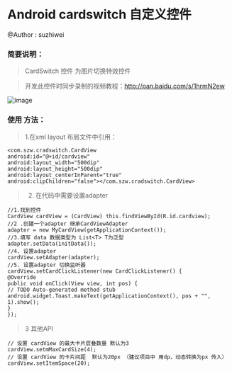 # Android cardswitch 自定义控件
@Author : suzhiwei 
### 简要说明：
>CardSwitch 控件 为图片切换特效控件

>开发此控件时同步录制的视频教程：http://pan.baidu.com/s/1hrmN2ew


![image](https://github.com/littlefishwill/cardswitch/blob/master/cradSwitch/src/main/res/drawable-hdpi/demoshow.gif)

### 使用 方法：
>1.在xml layout 布局文件中引用：

    <com.szw.cradswitch.CardView
    android:id="@+id/cardview"
    android:layout_width="500dip"
    android:layout_height="500dip"
    android:layout_centerInParent="true"
    android:clipChildren="false"></com.szw.cradswitch.CardView>

>2. 在代码中需要设置adapter


    //1.找到控件
	CardView cardView = (CardView) this.findViewById(R.id.cardview);
	//2 .创建一个adapter 继承CardViewAdapter
    adapter = new MyCardView(getApplicationContext());
	//3.填写 data 数据类型为 List<T> T为泛型
    adapter.setData(initData());
	//4. 设置adapter
    cardView.setAdapter(adapter);
    //5. 设置adapter 切换监听器
    cardView.setCardClickListener(new CardClickListener() {
    @Override
    public void onClick(View view, int pos) {
    // TODO Auto-generated method stub
    android.widget.Toast.makeText(getApplicationContext(), pos + "", 1).show();
    }
    });

>3 其他API  

	// 设置 cardView 的最大卡片层叠数量 默认为3 
	cardView.setmMaxCardSize(4);
	// 设置 cardView 的卡片间距  默认为20px （建议项目中 用dp，动态转换为px 传入） 
 	cardView.setItemSpace(20);



